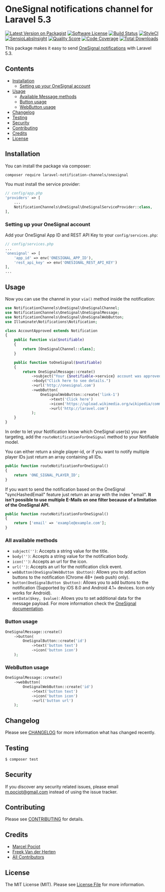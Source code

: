 # OneSignal notifications channel for Laravel 5.3

[![Latest Version on Packagist](https://img.shields.io/packagist/v/laravel-notification-channels/onesignal.svg?style=flat-square)](https://packagist.org/packages/laravel-notification-channels/onesignal)
[![Software License](https://img.shields.io/badge/license-MIT-brightgreen.svg?style=flat-square)](LICENSE.md)
[![Build Status](https://img.shields.io/travis/laravel-notification-channels/onesignal/master.svg?style=flat-square)](https://travis-ci.org/laravel-notification-channels/onesignal)
[![StyleCI](https://styleci.io/repos/65379321/shield)](https://styleci.io/repos/65379321)
[![SensioLabsInsight](https://img.shields.io/sensiolabs/i/9015691f-130d-4fca-8710-72a010abc684.svg?style=flat-square)](https://insight.sensiolabs.com/projects/9015691f-130d-4fca-8710-72a010abc684)
[![Quality Score](https://img.shields.io/scrutinizer/g/laravel-notification-channels/onesignal.svg?style=flat-square)](https://scrutinizer-ci.com/g/laravel-notification-channels/onesignal)
[![Code Coverage](https://img.shields.io/scrutinizer/coverage/g/laravel-notification-channels/onesignal/master.svg?style=flat-square)](https://scrutinizer-ci.com/g/laravel-notification-channels/onesignal/?branch=master)
[![Total Downloads](https://img.shields.io/packagist/dt/laravel-notification-channels/onesignal.svg?style=flat-square)](https://packagist.org/packages/laravel-notification-channels/onesignal)

This package makes it easy to send [OneSignal notifications](https://documentation.onesignal.com/docs) with Laravel 5.3.

## Contents

- [Installation](#installation)
	- [Setting up your OneSignal account](#setting-up-your-onesignal-account)
- [Usage](#usage)
	- [Available Message methods](#available-message-methods)
	- [Button usage](#button-usage)
	- [WebButton usage](#webbutton-usage)
- [Changelog](#changelog)
- [Testing](#testing)
- [Security](#security)
- [Contributing](#contributing)
- [Credits](#credits)
- [License](#license)


## Installation

You can install the package via composer:

``` bash
composer require laravel-notification-channels/onesignal
```

You must install the service provider:

```php
// config/app.php
'providers' => [
    ...
    NotificationChannels\OneSignal\OneSignalServiceProvider::class,
],
```

### Setting up your OneSignal account

Add your OneSignal App ID and REST API Key to your `config/services.php`:

```php
// config/services.php
...
'onesignal' => [
    'app_id' => env('ONESIGNAL_APP_ID'),
    'rest_api_key' => env('ONESIGNAL_REST_API_KEY')
],
...
```


## Usage

Now you can use the channel in your `via()` method inside the notification:

``` php
use NotificationChannels\OneSignal\OneSignalChannel;
use NotificationChannels\OneSignal\OneSignalMessage;
use NotificationChannels\OneSignal\OneSignalWebButton;
use Illuminate\Notifications\Notification;

class AccountApproved extends Notification
{
    public function via($notifiable)
    {
        return [OneSignalChannel::class];
    }

    public function toOneSignal($notifiable)
    {
        return OneSignalMessage::create()
            ->subject("Your {$notifiable->service} account was approved!")
            ->body("Click here to see details.")
            ->url('http://onesignal.com')
            ->webButton(
                OneSignalWebButton::create('link-1')
                    ->text('Click here')
                    ->icon('https://upload.wikimedia.org/wikipedia/commons/4/4f/Laravel_logo.png')
                    ->url('http://laravel.com')
            );
    }
}
```

In order to let your Notification know which OneSignal user(s) you are targeting, add the `routeNotificationForOneSignal` method to your Notifiable model.

You can either return a single player-id, or if you want to notify multiple player IDs just return an array containing all IDs.

```php
public function routeNotificationForOneSignal()
{
    return 'ONE_SIGNAL_PLAYER_ID';
}
```

If you want to send the notification based on the OneSignal "syncHashedEmail" feature just return an array with the index "email". **It isn't possible to use multiple E-Mails on one filter because of a limitation of the OneSignal API.**

```php
public function routeNotificationForOneSignal()
{
    return ['email' => 'example@example.com'];
}
```

### All available methods

- `subject('')`: Accepts a string value for the title.
- `body('')`: Accepts a string value for the notification body.
- `icon('')`: Accepts an url for the icon.
- `url('')`: Accepts an url for the notification click event.
- `webButton(OneSignalWebButton $button)`: Allows you to add action buttons to the notification (Chrome 48+ (web push) only).
- `button(OneSignalButton $button)`: Allows you to add buttons to the notification (Supported by iOS 8.0 and Android 4.1+ devices. Icon only works for Android).
- `setData($key, $value)`: Allows you to set additional data for the message payload. For more information check the [OneSignal documentation](https://documentation.onesignal.com/reference).

### Button usage

```php
OneSignalMessage::create()
    ->button(
        OneSignalButton::create('id')
            ->text('button text')
            ->icon('button icon')
    );
```

### WebButton usage

```php
OneSignalMessage::create()
    ->webButton(
        OneSignalWebButton::create('id')
            ->text('button text')
            ->icon('button icon')
            ->url('button url')
    );
```

## Changelog

Please see [CHANGELOG](CHANGELOG.md) for more information what has changed recently.

## Testing

``` bash
$ composer test
```

## Security

If you discover any security related issues, please email m.pociot@gmail.com instead of using the issue tracker.

## Contributing

Please see [CONTRIBUTING](CONTRIBUTING.md) for details.

## Credits

- [Marcel Pociot](https://github.com/mpociot)
- [Freek Van der Herten](https://github.com/freekmurze)
- [All Contributors](../../contributors)

## License

The MIT License (MIT). Please see [License File](LICENSE.md) for more information.
